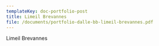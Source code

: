 ```yaml
---
templateKey: doc-portfolio-post
title: Limeil Brevannes
file: /documents/portfolio-dalle-bb-limeil-brevannes.pdf
---
```

Limeil Brevannes